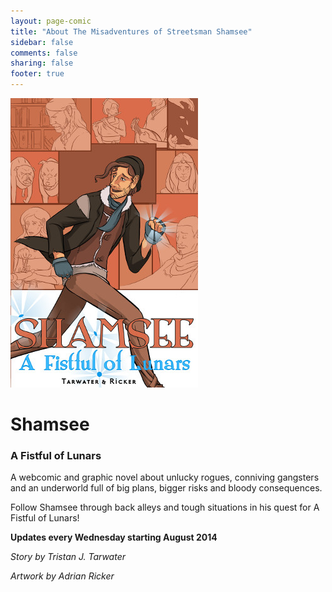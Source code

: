 ```yaml
---
layout: page-comic
title: "About The Misadventures of Streetsman Shamsee"
sidebar: false
comments: false
sharing: false
footer: true
---
```


<div class="row">
   <div class="small-12 medium-4 text-center left">
    <img src="/images/comics/A-fistful-of-lunars.jpg" alt="A Fistful of Lunars cover" class="left">
  </div>
   <div class="small-12 medium-8 spotlight-blurb right">
   <h1>Shamsee</h1>
   <h3 class="subheader">A Fistful of Lunars</h3>

<p>A webcomic and graphic novel about unlucky rogues, conniving gangsters and an underworld full of big plans, bigger risks and bloody consequences.</p> 
<p>Follow Shamsee through back alleys and tough situations in his quest for A Fistful of Lunars!</p>
<p><strong>Updates every Wednesday starting August 2014</strong></p>
   <p><em>Story by Tristan J. Tarwater</em></p>
<p><em>Artwork by Adrian Ricker</em></p>
   </div>
  </div>